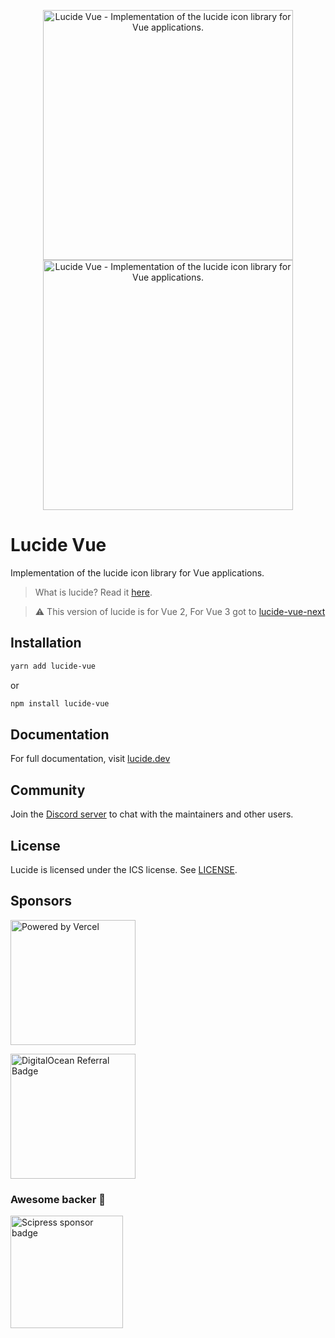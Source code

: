 <p align="center">
  <a href="https://github.com/lucide-icons/lucide#gh-light-mode-only">
    <img src="https://lucide.dev/package-logos/lucide-vue.svg#gh-light-mode-only" alt="Lucide Vue - Implementation of the lucide icon library for Vue applications." width="400">
  </a>
  <a href="https://github.com/lucide-icons/lucide#gh-dark-mode-only">
    <img src="https://lucide.dev/package-logos/lucide-vue.svg#gh-dark-mode-only" alt="Lucide Vue - Implementation of the lucide icon library for Vue applications." width="400">
  </a>
</p>

# Lucide Vue

Implementation of the lucide icon library for Vue applications.

> What is lucide? Read it [here](https://github.com/lucide-icons/lucide#what-is-lucide).

> :warning: This version of lucide is for Vue 2, For Vue 3 got to [lucide-vue-next](https://github.com/lucide-icons/lucide/tree/main/packages/lucide-vue-next#lucide-vue-next)

## Installation

```sh
yarn add lucide-vue
```

or

```sh
npm install lucide-vue
```

## Documentation

For full documentation, visit [lucide.dev](https://lucide.dev/guide/packages/lucide-vue)

## Community

Join the [Discord server](https://discord.gg/EH6nSts) to chat with the maintainers and other users.

## License

Lucide is licensed under the ICS license. See [LICENSE](https://lucide.dev/license).

## Sponsors

<a href="https://vercel.com?utm_source=lucide&utm_campaign=oss">
  <img src="https://lucide.dev/vercel.svg" alt="Powered by Vercel" width="200" />
</a>

<a href="https://www.digitalocean.com/?refcode=b0877a2caebd&utm_campaign=Referral_Invite&utm_medium=Referral_Program&utm_source=badge"><img src="https://lucide.dev/digitalocean.svg" width="200" alt="DigitalOcean Referral Badge" /></a>

### Awesome backer 🍺

<a href="https://www.scipress.io?utm_source=lucide"><img src="https://lucide.dev/sponsors/scipress.svg" width="180" alt="Scipress sponsor badge" /></a>
